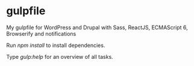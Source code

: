 # gulpfile
My gulpfile for WordPress and Drupal with Sass, ReactJS, ECMAScript 6, Browserify and notifications

Run *npm install* to install dependencies.

Type *gulp:help* for an overview of all tasks.
